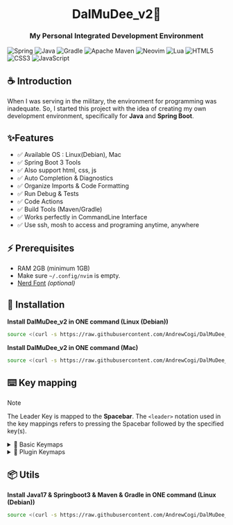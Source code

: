 <h1 align="center">
DalMuDee_v2🌙
</h1>

<h3 align="center">
My Personal Integrated Development Environment
</h3>

![Spring](https://img.shields.io/badge/Spring-6DB33F?style=for-the-badge&logo=spring&logoColor=white)
![Java](https://img.shields.io/badge/java-%23ED8B00.svg?style=for-the-badge&logo=openjdk&logoColor=white)
![Gradle](https://img.shields.io/badge/Gradle-02303A.svg?style=for-the-badge&logo=Gradle&logoColor=white)
![Apache Maven](https://img.shields.io/badge/Apache%20Maven-C71A36?style=for-the-badge&logo=Apache%20Maven&logoColor=white)
![Neovim](https://img.shields.io/badge/NeoVim-%2357A143.svg?&style=for-the-badge&logo=neovim&logoColor=white)
![Lua](https://img.shields.io/badge/lua-%232C2D72.svg?style=for-the-badge&logo=lua&logoColor=white)
![HTML5](https://img.shields.io/badge/html5-%23E34F26.svg?style=for-the-badge&logo=html5&logoColor=white)
![CSS3](https://img.shields.io/badge/css3-%231572B6.svg?style=for-the-badge&logo=css3&logoColor=white)
![JavaScript](https://img.shields.io/badge/javascript-%23323330.svg?style=for-the-badge&logo=javascript&logoColor=%23F7DF1E)

## ☕ Introduction
When I was serving in the military, the environment for programming was inadequate. So, I started this project with the idea of creating my own development environment, specifically for <strong>Java</strong> and <strong>Spring Boot</strong>.

## ✨Features
- ✅ Available OS : Linux(Debian), Mac
- ✅ Spring Boot 3 Tools
- ✅ Also support html, css, js
- ✅ Auto Completion & Diagnostics
- ✅ Organize Imports & Code Formatting
- ✅ Run Debug & Tests
- ✅ Code Actions
- ✅ Build Tools (Maven/Gradle)
- ✅ Works perfectly in CommandLine Interface
- ✅ Use ssh, mosh to access and programing anytime, anywhere

## ⚡️ Prerequisites

* RAM 2GB (minimum 1GB)
* Make sure `~/.config/nvim` is empty.
* [Nerd Font](https://www.nerdfonts.com/) *(optional)*

## 🔨 Installation

**Install DalMuDee_v2 in ONE command (Linux (Debian))**

```bash
source <(curl -s https://raw.githubusercontent.com/AndrewCogi/DalMuDee_v2/master/installer/Installer_DalMuDee_v2_linux_debian.sh)
```

**Install DalMuDee_v2 in ONE command (Mac)**

```bash
source <(curl -s https://raw.githubusercontent.com/AndrewCogi/DalMuDee_v2/master/installer/Installer_DalMuDee_v2_mac.sh)
```

## ⌨️ Key mapping

> [!NOTE]
> The Leader Key is mapped to the **Spacebar**. The `<leader>` notation used in the key mappings refers to pressing the Spacebar followed by the specified key(s).

<details>
  <summary>🔸 Basic Keymaps </summary>

| Keymap               | Description                              |
| -------------------- | ---------------------------------------- |
| jk                   | Exit insert mode                         |
| Tab                  | Switch to next buffer                    |
| Shift+Tab            | Switch to previous buffer                |
| &lt;leader&gt;bn     | Go to next buffer                        |
| &lt;leader&gt;bp     | Go to previous buffer                    |
| K (visual mode)      | Move selected line(s) up                 |
| J (visual mode)      | Move selected line(s) down               |
| Ctrl-s               | Save file                                |
| Ctrl-q               | Save and quit                            |
| Ctrl-h               | Move to left split                       |
| Ctrl-j               | Move to down split                       |
| Ctrl-k               | Move to up split                         |
| Ctrl-l               | Move to right split                      |
| Ctrl-Up              | Decrease window height                   |
| Ctrl-Down            | Increase window height                   |
| Ctrl-Left            | Decrease window width                    |
| Ctrl-Right           | Increase window width                    |
| < (visual mode)      | Move indent left                         |
| > (visual mode)      | Move indent right                        |
| &lt;leader&gt;h      | Clear search highlight                   |
| ]c                   | Go to next diagnostic                    |
| [c                   | Go to previous diagnostic                |

</details>

<details>
  <summary>🔸 Plugin Keymaps </summary>

#### [Plugin] vim-bbye
| Keymap           | Description            |
| ---------------- | ---------------------- |
| &lt;leader&gt;bd | Delete buffer          |

#### [Plugin] nvim-osc52
| Keymap               | Description                  |
| -------------------- | ---------------------------- |
| Ctrl+c (visual mode) | Copy to clipboard            |
| Ctrl+v               | Paste from clipboard         |
| Ctrl+v (visual mode) | Paste from clipboard         |

#### [Plugin] hop.nvim
| Keymap          | Description                     |
| --------------- | ------------------------------- |
| &lt;leader&gt;s | Jump to character               |

#### [Plugin] kommentary
| Keymap    | Description                                |
| --------- | ------------------------------------------ |
| Ctrl+/    | Toggle comment (normal and visual mode)    |

#### [Plugin] luasnip
| Keymap    | Description                                                       |
| --------- | ----------------------------------------------------------------- |
| Ctrl+l    | Jump to the next snippet placeholder (insert and visual mode)     |
| Ctrl+h    | Jump to the previous snippet placeholder (insert and visual mode) |

#### [Plugin] nvim-surround
| Keymap          | Description                        |
| --------------- | ---------------------------------- |
| ys              | Surround text                      |
| ds              | Delete surrounding characters      |
| cs              | Change surrounding characters      |
| S (visual mode) | Surround visual selection          |

#### [Plugin] FTerm
| Keymap          | Description                   |
| --------------- | ----------------------------- |
| &lt;leader&gt;t | Toggle terminal               |

#### [Plugin] gitsigns.nvim
| Keymap    | Description                                 |
| --------- | ------------------------------------------- |
| ]g        | Go to next git hunk                         |
| [g        | Go to previous git hunk                     |
| gha       | Stage current hunk                          |
| ghA       | Stage entire buffer                         |
| ghu       | Undo stage current hunk                     |
| ghr       | Reset current hunk                          |
| ghR       | Reset entire buffer                         |
| ghd       | Show diff for current file                  |
| ghb       | Show blame for current line                 |

#### [Plugin] neo-tree.nvim
| Keymap          | Description                |
| --------------- | -------------------------- |
| &lt;leader&gt;e | Toggle file explorer       |

#### [Plugin] telescope
| Keymap           | Description                    |
| ---------------- | ------------------------------ |
| &lt;leader&gt;ff | Find files                     |
| &lt;leader&gt;fg | Live grep                      |
| &lt;leader&gt;fb | List open buffers              |
| &lt;leader&gt;fh | Find help tags                 |

#### [Plugin] nvim-lspconfig
| Keymap           | Description                                 |
| ---------------- | ------------------------------------------- |
| ?                | Show information                            |
| gd               | Go to definition                            |
| gi               | Go to implementation                        |
| gr               | Show references                             |
| &lt;leader&gt;ac | Code action                                 |
| &lt;leader&gt;rn | Rename symbol                               |
| &lt;leader&gt;fm | Format code (normal and visual mode)        |

#### [Plugin] nvim-jdtls
| Keymap           | Description                                 |
| ---------------- | ------------------------------------------- |
| &lt;leader&gt;ko | Organize imports                            |
| &lt;leader&gt;// | Update project configuration                |
| &lt;leader&gt;xv | Extract variable                            |
| &lt;leader&gt;tg | Generate test                               |
| &lt;leader&gt;gt | Go to test                                  |
| &lt;leader&gt;kr | Run project                                 |
| &lt;leader&gt;kt | Test current class                          |
| &lt;leader&gt;km | Test current method                         |

#### [Plugin] nvim-dap
| Keymap           | Description                                 |
| ---------------- | ------------------------------------------- |
| &lt;leader&gt;du | Toggle DAP UI                               |
| &lt;leader&gt;db | Toggle breakpoint                           |
| &lt;leader&gt;dB | Set conditional breakpoint                  |
| &lt;leader&gt;dr | Continue (Run)                              |
| &lt;leader&gt;dg | Go to line                                  |
| &lt;leader&gt;di | Step into                                   |
| &lt;leader&gt;do | Step over                                   |
| &lt;leader&gt;dO | Step out                                    |
| &lt;leader&gt;dp | Pause                                       |
| &lt;leader&gt;ds | Show session information                    |
| &lt;leader&gt;dt | Terminate                                   |

#### [Plugin] noice.nvim
| Keymap           | Description                                 |
| ---------------- | ------------------------------------------- |
| &lt;leader&gt;ms | Show message history                        |
| &lt;leader&gt;ml | Show last message                           |
| &lt;leader&gt;md | Dismiss all messages                        |

</details>

## 📦 Utils

**Install Java17 & Springboot3 & Maven & Gradle in ONE command (Linux (Debian))**

```bash
source <(curl -s https://raw.githubusercontent.com/AndrewCogi/DalMuDee_v2/master/installer/Installer_Java17_Springboot3_Maven_Gradle_linux_debian.sh)
```